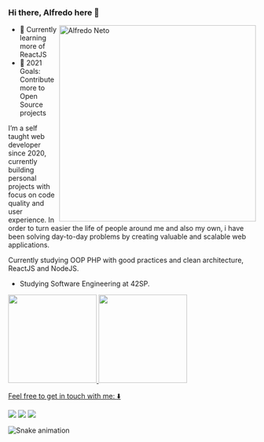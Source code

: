 ### Hi there, Alfredo here 👋

<img src="https://raw.githubusercontent.com/MicaelliMedeiros/micaellimedeiros/master/image/computer-illustration.png" min-width="400px" max-width="400px" width="400px" align="right" alt="Alfredo Neto">

- 🌱 Currently learning more of ReactJS
- 🥅 2021 Goals: Contribute more to Open Source projects

I’m a self taught web developer since 2020, currently building personal projects with focus on code quality and user experience. In order to turn easier the life of people around me and also my own, i have been solving day-to-day problems by creating valuable and scalable web applications.

Currently studying OOP PHP with good practices and clean architecture, ReactJS and NodeJS.

- Studying Software Engineering at 42SP.


<div>
  <a href="https://github.com/Alfredo-Neto">
  <img height="180em" src="https://github-readme-stats.vercel.app/api?username=Alfredo-Neto&show_icons=true&theme=dracula&include_all_commits=true&count_private=true"/>
  <img height="180em" src="https://github-readme-stats.vercel.app/api/top-langs/?username=Alfredo-Neto&layout=compact&langs_count=16&theme=dracula"/>
</div>

Feel free to get in touch with me:
:arrow_down:

<div> 
  <a href="https://instagram.com/alfredobraule" target="_blank"><img src="https://img.shields.io/badge/-Instagram-%23E4405F?style=for-the-badge&logo=instagram&logoColor=white" target="_blank"></a>
  <a href = "mailto:alfredoneto934@gmail.com"><img src="https://img.shields.io/badge/-Gmail-%23333?style=for-the-badge&logo=gmail&logoColor=white" target="_blank"></a>
  <a href="https://www.linkedin.com/in/https://www.linkedin.com/in/alfredo-neto-a2515814b/" target="_blank"><img src="https://img.shields.io/badge/-LinkedIn-%230077B5?style=for-the-badge&logo=linkedin&logoColor=white" target="_blank"></a> 
 
  ![Snake animation](https://github.com/Alfredo-Neto/blob/output/github-contribution-grid-snake.svg)
 
</div>


